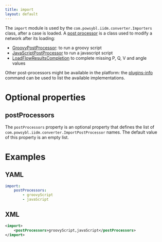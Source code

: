 ```yaml
---
title: import
layout: default
---
```


The `import` module is used by the `com.powsybl.iidm.converter.Importers` class, after a case is loaded. A
[post processor](../../iidm/importer/post-processor/index.md) is a class used to modify a network after its loading:
- [GroovyPostProcessor](../../iidm/importer/post-processor/GroovyScriptPostProcessor.md): to run a groovy script 
- [JavaScriptPostProcessor](../../iidm/importer/post-processor/JavaScriptPostProcessor.md) to run a javascript script
- [LoadFlowResultsCompletion](../../iidm/importer/post-processor/LoadFlowResultsCompletionPostProcessor.md) to complete
missing P, Q, V and angle values

Other post-processors might be available in the platform: the [plugins-info](../../tools/plugins-info.md) command can be
used to list the available implementations. 

# Optional properties

## postProcessors
The `postProcessors` property is an optional property that defines the list of `com.powsybl.iidm.converter.ImportPostProcessor`
names. The default value of this property is an empty list.

# Examples

## YAML
```yaml
import:
    postProcessors:
        - groovyScript
        - javaScript
```

## XML
```xml
<import>
    <postProcessors>groovyScript,javaScript</postProcessors>
</import>
```
